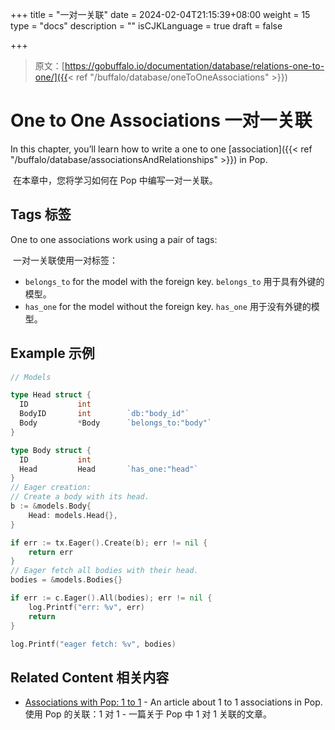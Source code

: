 +++
title = "一对一关联"
date = 2024-02-04T21:15:39+08:00
weight = 15
type = "docs"
description = ""
isCJKLanguage = true
draft = false

+++

> 原文：[https://gobuffalo.io/documentation/database/relations-one-to-one/]({{< ref "/buffalo/database/oneToOneAssociations" >}})

# One to One Associations 一对一关联 

In this chapter, you’ll learn how to write a one to one [association]({{< ref "/buffalo/database/associationsAndRelationships" >}}) in Pop.

​	在本章中，您将学习如何在 Pop 中编写一对一关联。

## Tags 标签 

One to one associations work using a pair of tags:

​	一对一关联使用一对标签：

- `belongs_to` for the model with the foreign key.
  `belongs_to` 用于具有外键的模型。
- `has_one` for the model without the foreign key.
  `has_one` 用于没有外键的模型。

## Example 示例 

```go
// Models

type Head struct {
  ID           int
  BodyID       int        `db:"body_id"`
  Body         *Body      `belongs_to:"body"`
}

type Body struct {
  ID           int
  Head         Head       `has_one:"head"`
}
// Eager creation:
// Create a body with its head.
b := &models.Body{
    Head: models.Head{},
}

if err := tx.Eager().Create(b); err != nil {
    return err
}
// Eager fetch all bodies with their head.
bodies = &models.Bodies{}

if err := c.Eager().All(bodies); err != nil {
    log.Printf("err: %v", err)
    return
}

log.Printf("eager fetch: %v", bodies)
```

## Related Content 相关内容 

- [Associations with Pop: 1 to 1](https://blog.gobuffalo.io/associations-with-pop-1-to-1-592f02e2bdd8) - An article about 1 to 1 associations in Pop.
  使用 Pop 的关联：1 对 1 - 一篇关于 Pop 中 1 对 1 关联的文章。
